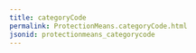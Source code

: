 ```yaml
---
title: categoryCode
permalink: ProtectionMeans.categoryCode.html
jsonid: protectionmeans_categorycode
---
```

